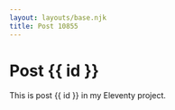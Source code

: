 ```yaml
---
layout: layouts/base.njk
title: Post 10855
---
```


# Post {{ id }}

This is post {{ id }} in my Eleventy project.

